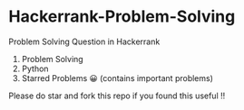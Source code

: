 # Hackerrank-Problem-Solving
Problem Solving Question in Hackerrank

1. Problem Solving
2. Python
3. Starred Problems 😀 (contains important problems)

Please do star and fork this repo if you found this useful !!

